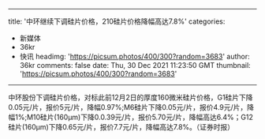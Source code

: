
---
title: '中环继续下调硅片价格，210硅片价格降幅高达7.8%'
categories: 
 - 新媒体
 - 36kr
 - 快讯
headimg: 'https://picsum.photos/400/300?random=3683'
author: 36kr
comments: false
date: Thu, 30 Dec 2021 11:23:50 GMT
thumbnail: 'https://picsum.photos/400/300?random=3683'
---

<div>   
中环股份下调硅片价格，对标此前12月2日的厚度160微米硅片价格，G1硅片下降0.05元/片，报价5元/片，降幅0.97%;M6硅片下降0.05元/片，报价4.9元/片，降幅1%;M10硅片(160μm)下降0.0.39元/片，报价5.70元/片，降幅高达6.4%；G12硅片(160μm)下降0.65元/片，报价7.7元/片，降幅高达7.8%。（证券时报）  
</div>
            